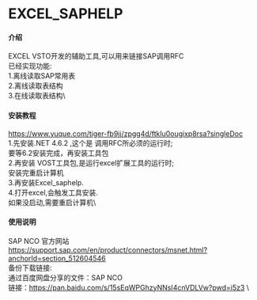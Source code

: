 # EXCEL_SAPHELP

#### 介绍
EXCEL VSTO开发的辅助工具,可以用来链接SAP调用RFC\
已经实现功能:\
1.离线读取SAP常用表\
2.离线读取表结构\
3.在线读取表结构\

 
#### 安装教程
https://www.yuque.com/tiger-fb9jj/zpgg4d/ftklu0ougixp8rsa?singleDoc \
1.先安装.NET 4.6.2 ,这个是 调用RFC所必须的运行时;\
  要等6.2安装完成，再安装工具包\
2.再安装 VOST工具包,是运行excel扩展工具的运行时;\
安装完重启计算机\
3.再安装Excel_saphelp.\
4.打开excel,会触发工具安装.\
如果没启动,需要重启计算机\

#### 使用说明

SAP NCO 官方网站\
https://support.sap.com/en/product/connectors/msnet.html?anchorId=section_512604546 \
备份下载链接:\
通过百度网盘分享的文件：SAP NCO\
链接：https://pan.baidu.com/s/15sEqWPGhzyNNsI4cnVDLVw?pwd=i5z3 \